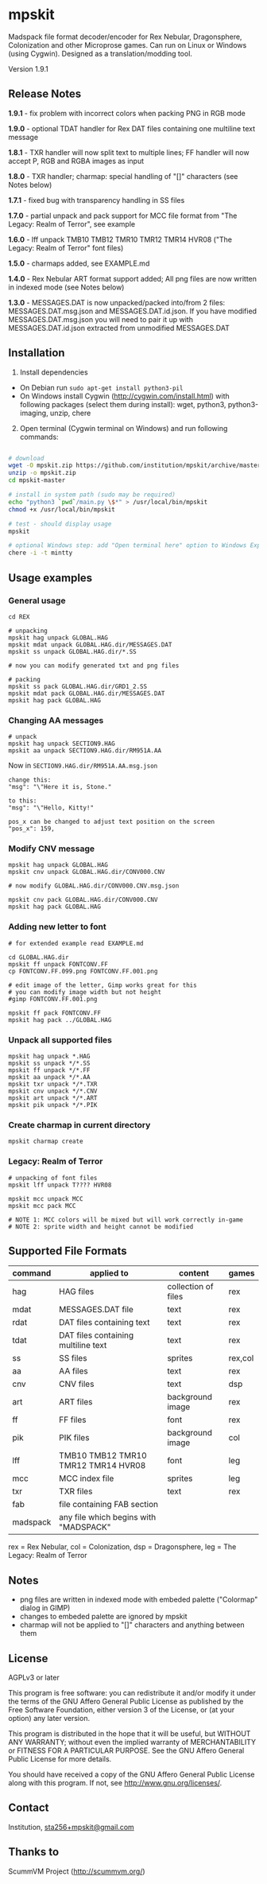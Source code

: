 mpskit
======

Madspack file format decoder/encoder for Rex Nebular, Dragonsphere, Colonization and other Microprose games. Can run on Linux or Windows (using Cygwin). Designed as a translation/modding tool.


Version 1.9.1

Release Notes
-------------

**1.9.1** - fix problem with incorrect colors when packing PNG in RGB mode

**1.9.0** - optional TDAT handler for Rex DAT files containing one multiline text message

**1.8.1** - TXR handler will now split text to multiple lines; FF handler will now accept P, RGB and RGBA images as input

**1.8.0** - TXR handler; charmap: special handling of "[]" characters (see Notes below)

**1.7.1** - fixed bug with transparency handling in SS files

**1.7.0** - partial unpack and pack support for MCC file format from "The Legacy: Realm of Terror", see example

**1.6.0** - lff unpack TMB10 TMB12 TMR10 TMR12 TMR14 HVR08 ("The Legacy: Realm of Terror" font files)

**1.5.0** - charmaps added, see EXAMPLE.md

**1.4.0** - Rex Nebular ART format support added; All png files are now written in indexed mode (see Notes below)

**1.3.0** - MESSAGES.DAT is now unpacked/packed into/from 2 files: MESSAGES.DAT.msg.json and MESSAGES.DAT.id.json.
If you have modified MESSAGES.DAT.msg.json you will need to pair it up with MESSAGES.DAT.id.json extracted from unmodified MESSAGES.DAT


Installation
------------

1) Install dependencies

* On Debian run `sudo apt-get install python3-pil`
* On Windows install Cygwin (http://cygwin.com/install.html) with following packages (select them during install): wget, python3, python3-imaging, unzip, chere

2) Open terminal (Cygwin terminal on Windows) and run following commands:

```bash

# download
wget -O mpskit.zip https://github.com/institution/mpskit/archive/master.zip
unzip -o mpskit.zip
cd mpskit-master

# install in system path (sudo may be required)
echo "python3 `pwd`/main.py \$*" > /usr/local/bin/mpskit
chmod +x /usr/local/bin/mpskit

# test - should display usage
mpskit

# optional Windows step: add "Open terminal here" option to Windows Explorer
chere -i -t mintty

```


Usage examples
--------------

### General usage ###

	cd REX

	# unpacking
	mpskit hag unpack GLOBAL.HAG
	mpskit mdat unpack GLOBAL.HAG.dir/MESSAGES.DAT
	mpskit ss unpack GLOBAL.HAG.dir/*.SS

	# now you can modify generated txt and png files

	# packing
	mpskit ss pack GLOBAL.HAG.dir/GRD1_2.SS
	mpskit mdat pack GLOBAL.HAG.dir/MESSAGES.DAT
	mpskit hag pack GLOBAL.HAG


### Changing AA messages ###

	# unpack
	mpskit hag unpack SECTION9.HAG
	mpskit aa unpack SECTION9.HAG.dir/RM951A.AA

Now in `SECTION9.HAG.dir/RM951A.AA.msg.json`

	change this:
	"msg": "\"Here it is, Stone."

	to this:
	"msg": "\"Hello, Kitty!"

	pos_x can be changed to adjust text position on the screen
    "pos_x": 159,


### Modify CNV message ###

	mpskit hag unpack GLOBAL.HAG
	mpskit cnv unpack GLOBAL.HAG.dir/CONV000.CNV

	# now modify GLOBAL.HAG.dir/CONV000.CNV.msg.json

	mpskit cnv pack GLOBAL.HAG.dir/CONV000.CNV
	mpskit hag pack GLOBAL.HAG


### Adding new letter to font ###

	# for extended example read EXAMPLE.md

	cd GLOBAL.HAG.dir
	mpskit ff unpack FONTCONV.FF
	cp FONTCONV.FF.099.png FONTCONV.FF.001.png

	# edit image of the letter, Gimp works great for this
	# you can modify image width but not height
	#gimp FONTCONV.FF.001.png

	mpskit ff pack FONTCONV.FF
	mpskit hag pack ../GLOBAL.HAG

### Unpack all supported files ###

	mpskit hag unpack *.HAG
	mpskit ss unpack */*.SS
	mpskit ff unpack */*.FF
	mpskit aa unpack */*.AA
	mpskit txr unpack */*.TXR
	mpskit cnv unpack */*.CNV
	mpskit art unpack */*.ART
	mpskit pik unpack */*.PIK

### Create charmap in current directory ###

	mpskit charmap create

### Legacy: Realm of Terror ###

	# unpacking of font files
	mpskit lff unpack T???? HVR08

	mpskit mcc unpack MCC
	mpskit mcc pack MCC

	# NOTE 1: MCC colors will be mixed but will work correctly in-game
	# NOTE 2: sprite width and height cannot be modified





Supported File Formats
----------------------

|command  |applied to                            |content             |games    |
|---------|--------------------------------------|--------------------|---------|
|hag      |HAG files                             |collection of files |rex      |
|mdat     |MESSAGES.DAT file                     |text                |rex      |
|rdat     |DAT files containing text             |text                |rex      |
|tdat     |DAT files containing multiline text   |text                |rex      |
|ss       |SS files                              |sprites             |rex,col  |
|aa       |AA files                              |text                |rex      |
|cnv      |CNV files                             |text                |dsp      |
|art      |ART files                             |background image    |rex      |
|ff       |FF files                              |font                |rex      |
|pik      |PIK files                             |background image    |col      |
|lff      |TMB10 TMB12 TMR10 TMR12 TMR14 HVR08   |font                |leg      |
|mcc      |MCC index file                        |sprites             |leg      |
|txr      |TXR files                             |text                |rex      |
|fab      |file containing FAB section           |                    |         |
|madspack |any file which begins with "MADSPACK" |                    |         |

rex = Rex Nebular,
col = Colonization,
dsp = Dragonsphere,
leg = The Legacy: Realm of Terror

Notes
-----

* png files are written in indexed mode with embeded palette ("Colormap" dialog in GIMP)
* changes to embeded palette are ignored by mpskit
* charmap will not be applied to "[]" characters and anything between them

License
-------
AGPLv3 or later

This program is free software: you can redistribute it and/or modify
it under the terms of the GNU Affero General Public License as published by
the Free Software Foundation, either version 3 of the License, or
(at your option) any later version.

This program is distributed in the hope that it will be useful,
but WITHOUT ANY WARRANTY; without even the implied warranty of
MERCHANTABILITY or FITNESS FOR A PARTICULAR PURPOSE.  See the
GNU Affero General Public License for more details.

You should have received a copy of the GNU Affero General Public License
along with this program.  If not, see <http://www.gnu.org/licenses/>.

Contact
-------
Institution, sta256+mpskit@gmail.com

Thanks to
---------
ScummVM Project (http://scummvm.org/)







